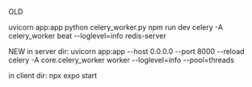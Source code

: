OLD

uvicorn app:app
python celery_worker.py
npm run dev
celery -A celery_worker beat --loglevel=info
redis-server

NEW
in server dir:
uvicorn app:app --host 0.0.0.0 --port 8000 --reload
celery -A core.celery_worker worker --loglevel=info --pool=threads

<!-- celery -A core.celery_worker beat --loglevel=info -->

in client dir:
npx expo start
